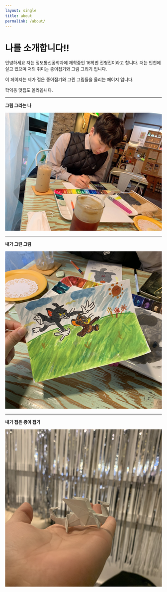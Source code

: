 ```yaml
---
layout: single
title: about
permalink: /about/
---
```


#  나를 소개합니다!! 

안녕하세요 저는 정보통신공학과에 재학중인 16학번 전형진이라고 합니다. 저는 인천에 살고 있으며 저의 취미는 종이접기와 그림 그리기 입니다.

 이 페이지는 제가 접은 종이접기와 그린 그림들을 올리는 페이지 입니다.

학익동 맛집도 올라옵니다.

***********************************************************************************************************************************************************************************************************************************************************************



**그림 그리는 나**

![그림 그리는 나](/draw.jpg )

***********************************************************************************************************************************************************************************************************************************************************************

**내가 그린 그림**

![내가 그린 그림](/drawing.jpg)

***********************************************************************************************************************************************************************************************************************************************************************

 **내가 접은 종이 접기**

![내가 접은 종이 접기](/paper.jpg)